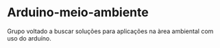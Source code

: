 # Arduino-meio-ambiente
Grupo voltado a buscar soluções para aplicações na àrea ambiental com uso do arduíno.
